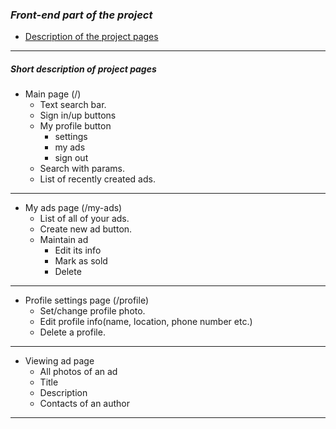 ### ***Front-end part of the project***

* [Description of the project pages](#pages-info)

___

<a id="pages-info"></a>

##### Short description of project pages

* Main page (/)
    * Text search bar.
    * Sign in/up buttons
    * My profile button
        * settings
        * my ads
        * sign out
    * Search with params.
    * List of recently created ads.

___

* My ads page (/my-ads)
    * List of all of your ads.
    * Create new ad button.
    * Maintain ad
        * Edit its info
        * Mark as sold
        * Delete

___

* Profile settings page (/profile)
    * Set/change profile photo.
    * Edit profile info(name, location, phone number etc.)
    * Delete a profile.

___

* Viewing ad page
    * All photos of an ad
    * Title
    * Description
    * Contacts of an author

***
